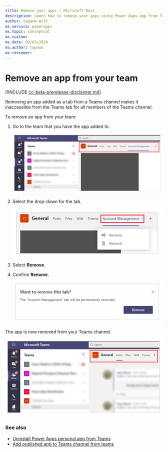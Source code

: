 ```yaml
---
title: Remove your apps | Microsoft Docs
description: Learn how to remove your apps using Power Apps app from Teams.
author: tapanm-msft
ms.service: powerapps
ms.topic: conceptual
ms.custom: 
ms.date: 09/03/2020
ms.author: tapanm
ms.reviewer: 
---
```


# Remove an app from your team

[!INCLUDE [cc-beta-prerelease-disclaimer.md](../includes/cc-beta-prerelease-disclaimer.md)]

Removing an app added as a tab from a Teams channel makes it inaccessible from the Teams tab for all members of the Teams channel.

To remove an app from your team:

1. Go to the team that you have the app added to.

    ![Team](media/remove-apps-1.png "Team")

2. Select the drop-down for the tab.

    ![Select tab](media/remove-app-2.png "Select tab")

3. Select **Remove**.

4. Confirm **Remove**.

    ![Confrm removal](media/remove-app-confirm.png "Confrm removal")

The app is now removed from your Teams channel.

![App removed](media/remove-app-3.png "App removed")

### See also

- [Uninstall Power Apps personal app from Teams](uninstall-personal-apps.md)
- [Add published app to Teams channel from teams](publish-and-share-apps.md#add-published-app-to-teams-channel-from-teams)
